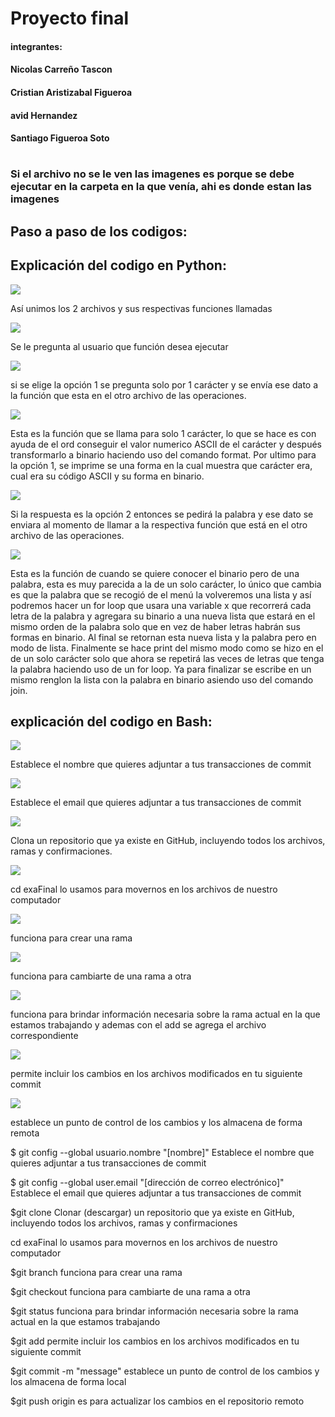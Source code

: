 # Proyecto final
#### integrantes:
#### Nicolas Carreño Tascon
#### Cristian Aristizabal Figueroa
#### avid Hernandez
#### Santiago Figueroa Soto
#
### Si el archivo no se le ven las imagenes es porque se debe ejecutar en la carpeta en la que venía, ahi es donde estan las imagenes
## Paso a paso de los codigos:


## Explicación del codigo en Python:

![](binario6.png)

Así unimos los 2 archivos y sus respectivas funciones llamadas

![](binario1.png)

Se le pregunta al usuario que función desea ejecutar

![](binario2.png)

si se elige la opción 1 se pregunta solo por 1 carácter y se envía ese dato a la función que esta en el otro archivo de las operaciones.

![](binario3.png)

Esta es la función que se llama para solo 1 carácter, lo que se hace es con ayuda de el ord conseguir el valor numerico ASCII de el carácter y después transformarlo a binario haciendo uso del comando format.
Por ultimo para la opción 1, se imprime se una forma en la cual muestra que carácter era, cual era su código ASCII y su forma en binario.

![](binario4.png)

Si la respuesta es la opción 2 entonces se pedirá la palabra y ese dato se enviara al momento de llamar a la respectiva función que está en el otro archivo de las operaciones.

![](binario5.png)

Esta es la función de cuando se quiere conocer el binario pero de una palabra, esta es muy parecida a la de un solo carácter, lo único que cambia es que la palabra que se recogió de el menú la volveremos una lista y así podremos hacer un for loop que usara una variable x que recorrerá cada letra de la palabra y agregara su binario a una nueva lista que estará en el mismo orden de la palabra solo que en vez de haber letras habrán sus formas en binario. Al final se retornan esta nueva lista y la palabra pero en modo de lista.
Finalmente se hace print del mismo modo como se hizo en el de un solo carácter solo que ahora se repetirá las veces de letras que tenga la palabra haciendo uso de un for loop. Ya para finalizar se escribe en un mismo renglon la lista con la palabra en binario asiendo uso del comando join.


## explicación del codigo en Bash:
![](bash1.png)

Establece el nombre que quieres adjuntar a tus transacciones de commit

![](bash2.png)

Establece el email que quieres adjuntar a tus transacciones de commit

![](bash3.png)

Clona un repositorio que ya existe en GitHub, incluyendo todos los archivos, ramas y confirmaciones.

![](bash4.png)

cd exaFinal lo usamos para movernos en los archivos de nuestro computador

![](bash5.png)

funciona para crear una rama

![](bash6.png)

funciona para cambiarte de una rama a otra

![](bash7.png)

funciona para brindar información necesaria sobre la rama actual en la que estamos trabajando y ademas con el add se agrega el archivo correspondiente

![](bash8.png)

permite incluir  los cambios en los archivos modificados en tu siguiente  commit

![](bash9.png)

establece un punto de control de los cambios y los almacena de forma remota

$ git config --global usuario.nombre "[nombre]"
Establece el nombre que quieres adjuntar a tus transacciones de commit

$ git config --global user.email "[dirección de correo electrónico]"
Establece el email que quieres adjuntar a tus transacciones de commit

$git clone Clonar (descargar) un repositorio que ya existe en
GitHub, incluyendo todos los archivos, ramas y confirmaciones

cd exaFinal lo usamos para movernos en los archivos de nuestro computador

$git branch <branchname> funciona para crear una rama

$git checkout <branchname> funciona para cambiarte de una rama a otra

$git status funciona para brindar información necesaria sobre la rama actual en la que estamos trabajando

$git add  permite incluir  los cambios en los archivos modificados en tu siguiente  commit

$git commit -m "message"  establece un punto de control de los cambios y los almacena de forma local

$git push origin es para actualizar los cambios en el repositorio remoto
